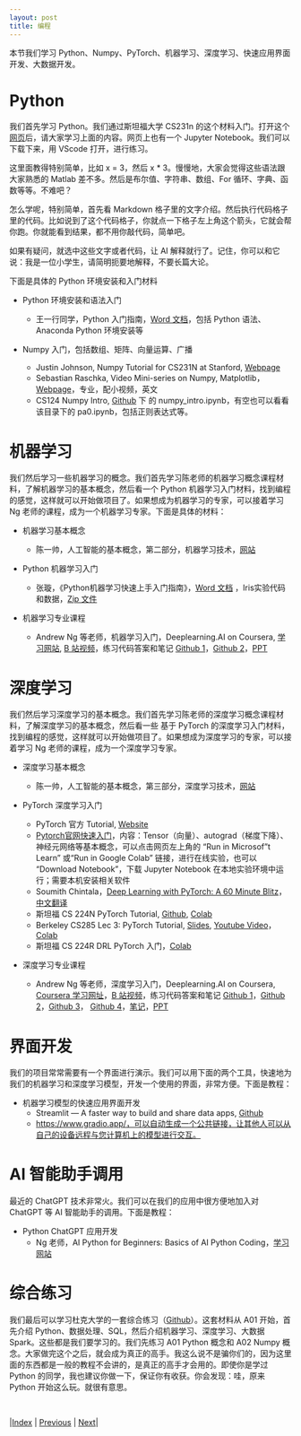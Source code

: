 ```yaml
---
layout: post
title: 编程
---
```


本节我们学习 Python、Numpy、PyTorch、机器学习、深度学习、快速应用界面开发、大数据开发。

# Python

我们首先学习 Python。我们通过斯坦福大学 CS231n 的这个材料入门。打开这个[网页](http://cs231n.github.io/python-numpy-tutorial/)后，请大家学习上面的内容。网页上也有一个 Jupyter Notebook。我们可以下载下来，用 VScode 打开，进行练习。

这里面教得特别简单，比如 x = 3，然后 x * 3。慢慢地，大家会觉得这些语法跟大家熟悉的 Matlab 差不多。然后是布尔值、字符串、数组、For 循环、字典、函数等等。不难吧？

怎么学呢，特别简单，首先看 Markdown 格子里的文字介绍。然后执行代码格子里的代码。比如说到了这个代码格子，你就点一下格子左上角这个箭头，它就会帮你跑。你就能看到结果，都不用你敲代码，简单吧。

如果有疑问，就选中这些文字或者代码，让 AI 解释就行了。记住，你可以和它说：我是一位小学生，请简明扼要地解释，不要长篇大论。

下面是具体的 Python 环境安装和入门材料

- Python 环境安装和语法入门
  - 王一行同学，Python 入门指南，[Word 文档](https://yishuai.github.io/bigalgo/exercise/python.docx)，包括 Python 语法、Anaconda Python 环境安装等

- Numpy 入门，包括数组、矩阵、向量运算、广播
    - Justin Johnson, Numpy Tutorial for CS231N at Stanford, [Webpage](http://cs231n.github.io/python-numpy-tutorial/)
    - Sebastian Raschka, Video Mini-series on Numpy, Matplotlib， [Webpage](https://sebastianraschka.com/blog/2020/numpy-intro.html)，专业，配小视频，英文
    - CS124 Numpy Intro, [Github](https://github.com/cs124/pa0-python-jupyter-tutorial) 下 的 numpy_intro.ipynb，有空也可以看看该目录下的 pa0.ipynb，包括正则表达式等。

# 机器学习

我们然后学习一些机器学习的概念。我们首先学习陈老师的机器学习概念课程材料，了解机器学习的基本概念，然后看一个 Python 机器学习入门材料，找到编程的感觉，这样就可以开始做项目了。如果想成为机器学习的专家，可以接着学习 Ng 老师的课程，成为一个机器学习专家。下面是具体的材料：

- 机器学习基本概念
  - 陈一帅，人工智能的基本概念，第二部分，机器学习技术，[网站](https://yishuai.github.io/book/ai/dl/)

- Python 机器学习入门
  - 张璇，《Python机器学习快速上手入门指南》，[Word 文档](https://yishuai.github.io/bigalgo/exercise/mllab.docx) ，Iris实验代码和数据，[Zip 文件](https://yishuai.github.io/bigalgo/exercise/iris.zip)

- 机器学习专业课程
  - Andrew Ng 等老师，机器学习入门，Deeplearning.AI on Coursera, [学习网站](https://www.coursera.org/specializations/machine-learning-introduction), [B 站视频](https://www.bilibili.com/video/BV1Bq421A74G)，练习代码答案和笔记 [Github 1](https://github.com/greyhatguy007/Machine-Learning-Specialization-Coursera)，[Github 2](https://github.com/shantanu1109/Coursera-DeepLearning.AI-Stanford-University-Machine-Learning-Specialization)，[PPT](https://www.deeplearning.ai/courses/machine-learning-specialization/#course-slides)

# 深度学习

我们然后学习深度学习的基本概念。我们首先学习陈老师的深度学习概念课程材料，了解深度学习的基本概念，然后看一些 基于 PyTorch 的深度学习入门材料，找到编程的感觉，这样就可以开始做项目了。如果想成为深度学习的专家，可以接着学习 Ng 老师的课程，成为一个深度学习专家。

- 深度学习基本概念
  - 陈一帅，人工智能的基本概念，第三部分，深度学习技术，[网站](https://yishuai.github.io/book/ai/dl/)

- PyTorch 深度学习入门
  - PyTorch 官方 Tutorial, [Website](https://pytorch.org/tutorials/)
  - [Pytorch官网快速入门](https://pytorch.org/tutorials/beginner/basics/intro.html)，内容：Tensor（向量）、autograd（梯度下降）、神经元网络等基本概念，可以点击网页左上角的 “Run in Microsof”t Learn” 或“Run in Google Colab” 链接，进行在线实验，也可以 “Download Notebook”，下载 Jupyter Notebook 在本地实验环境中运行；需要本机安装相关软件
  - Soumith Chintala，[Deep Learning with PyTorch: A 60 Minute Blitz](https://pytorch.org/tutorials/beginner/deep_learning_60min_blitz.html)， [中文翻译](https://zhuanlan.zhihu.com/p/25572330) 
  - 斯坦福 CS 224N PyTorch Tutorial, [Github](https://github.com/SunnyHaze/CS224N/blob/main/CS224N%20PyTorch%20Tutorial.ipynb), [Colab](https://colab.research.google.com/drive/13HGy3-uIIy1KD_WFhG4nVrxJC-3nUUkP?usp=sharing)
  - Berkeley CS285 Lec 3: PyTorch Tutorial, [Slides](https://rail.eecs.berkeley.edu/deeprlcourse/), [Youtube Video](https://www.youtube.com/playlist?list=PL_iWQOsE6TfVYGEGiAOMaOzzv41Jfm_Ps)，[Colab](https://colab.research.google.com/drive/12nQiv6aZHXNuCfAAuTjJenDWKQbIt2Mz#scrollTo=U5rl_7Kx5vk8)
  - 斯坦福 CS 224R DRL PyTorch 入门，[Colab](https://colab.research.google.com/drive/1sYhpnlk8ynK4xSSqVmqlhQfPU8b84gHJ?usp=sharing)

- 深度学习专业课程
  - Andrew Ng 等老师，深度学习入门，Deeplearning.AI on Coursera, [Coursera 学习网址](https://www.coursera.org/specializations/deep-learning)，[B 站视频](https://www.bilibili.com/video/BV11H4y1F7uH)，练习代码答案和笔记 [Github 1](https://github.com/fengdu78/deeplearning_ai_books)，[Github 2](https://github.com/amanchadha/coursera-deep-learning-specialization)，[Github 3](https://github.com/TheKidPadra/DeepLearning.AI-Deep-Learning-Specialization)， [Github 4](https://abdur75648.github.io/Deep-Learning-Specialization-Coursera/)，[笔记](https://aaronnotes.com/deeplearning-notes/)，[PPT](https://www.deeplearning.ai/courses/deep-learning-specialization/#course-slides)

# 界面开发

我们的项目常常需要有一个界面进行演示。我们可以用下面的两个工具，快速地为我们的机器学习和深度学习模型，开发一个使用的界面，非常方便。下面是教程：

- 机器学习模型的快速应用界面开发
  - Streamlit — A faster way to build and share data apps, [Github](https://github.com/streamlit/streamlit) 
  - https://www.gradio.app/，可以自动生成一个公共链接，让其他人可以从自己的设备远程与您计算机上的模型进行交互。

# AI 智能助手调用

最近的 ChatGPT 技术非常火。我们可以在我们的应用中很方便地加入对 ChatGPT 等 AI 智能助手的调用。下面是教程：

- Python ChatGPT 应用开发
  - Ng 老师，AI Python for Beginners: Basics of AI Python Coding，[学习网站](https://learn.deeplearning.ai/courses/ai-python-for-beginners/lesson/1/introduction)

# 综合练习

我们最后可以学习杜克大学的一套综合练习（[Github](https://github.com/cliburn/bios-823-2021/tree/main/notebooks)）。这套材料从 A01 开始，首先介绍 Python、数据处理、SQL，然后介绍机器学习、深度学习、大数据 Spark。这些都是我们要学习的。我们先练习 A01 Python 概念和 A02 Numpy 概念。大家做完这个之后，就会成为真正的高手。我这么说不是骗你们的，因为这里面的东西都是一般的教程不会讲的，是真正的高手才会用的。即使你是学过 Python 的同学，我也建议你做一下，保证你有收获。你会发现：哇，原来 Python 开始这么玩。就很有意思。

<br/>

|[Index](../) | [Previous](7-jupyter) | [Next](11-resume)|

